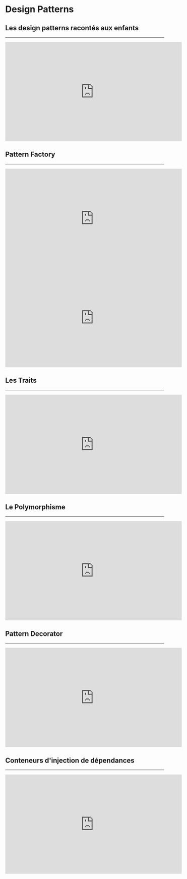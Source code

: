 Design Patterns
================

## Les design patterns racontés aux enfants
-------------------
<iframe width="560" height="315" src="https://www.youtube.com/embed/fuqSDO867ew" title="YouTube video player" frameborder="0" allow="accelerometer; autoplay; clipboard-write; encrypted-media; gyroscope; picture-in-picture" allowfullscreen></iframe>

## Pattern Factory
-------------------
<iframe width="560" height="315" src="https://www.youtube.com/embed/HEPJuBy-_oE" title="YouTube video player" frameborder="0" allow="accelerometer; autoplay; clipboard-write; encrypted-media; gyroscope; picture-in-picture" allowfullscreen></iframe>

<iframe width="560" height="315" src="https://www.youtube.com/embed/KDpQJrPWKBQ" title="YouTube video player" frameborder="0" allow="accelerometer; autoplay; clipboard-write; encrypted-media; gyroscope; picture-in-picture" allowfullscreen></iframe>

## Les Traits
-------------------

<iframe width="560" height="315" src="https://www.youtube.com/embed/3LshVD6bUoo" title="YouTube video player" frameborder="0" allow="accelerometer; autoplay; clipboard-write; encrypted-media; gyroscope; picture-in-picture" allowfullscreen></iframe>

## Le Polymorphisme
-------------------

<iframe width="560" height="315" src="https://www.youtube.com/embed/5Vh5sURCUKc" title="YouTube video player" frameborder="0" allow="accelerometer; autoplay; clipboard-write; encrypted-media; gyroscope; picture-in-picture" allowfullscreen></iframe>

## Pattern Decorator
-------------------

<iframe width="560" height="315" src="https://www.youtube.com/embed/chWIhEgNJSA" title="YouTube video player" frameborder="0" allow="accelerometer; autoplay; clipboard-write; encrypted-media; gyroscope; picture-in-picture" allowfullscreen></iframe>

## Conteneurs d'injection de dépendances
-------------------

<iframe width="560" height="315" src="https://www.youtube.com/embed/W6y9mXDgTiE" title="YouTube video player" frameborder="0" allow="accelerometer; autoplay; clipboard-write; encrypted-media; gyroscope; picture-in-picture" allowfullscreen></iframe>